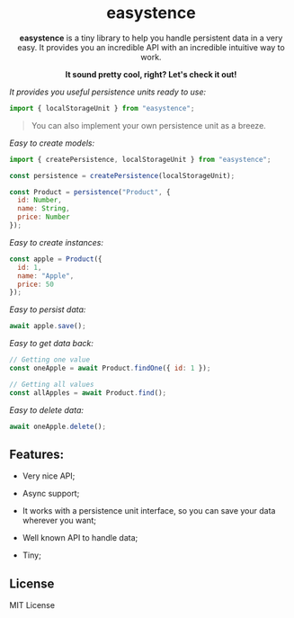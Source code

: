 <h1 align="center">easystence</h1>

<p align="center">
  <b>easystence</b> is a tiny library to help you handle persistent data in a
  very easy. It provides you an incredible API with an incredible intuitive way
  to work.
</p>

<p align="center">
  <b>It sound pretty cool, right? Let's check it out!</b>
</p>

_It provides you useful persistence units ready to use:_

```javascript
import { localStorageUnit } from "easystence";
```

> You can also implement your own persistence unit as a breeze.

_Easy to create models:_

```javascript
import { createPersistence, localStorageUnit } from "easystence";

const persistence = createPersistence(localStorageUnit);

const Product = persistence("Product", {
  id: Number,
  name: String,
  price: Number
});
```

_Easy to create instances:_

```javascript
const apple = Product({
  id: 1,
  name: "Apple",
  price: 50
});
```

_Easy to persist data:_

```javascript
await apple.save();
```

_Easy to get data back:_

```javascript
// Getting one value
const oneApple = await Product.findOne({ id: 1 });

// Getting all values
const allApples = await Product.find();
```

_Easy to delete data:_

```javascript
await oneApple.delete();
```

## Features:

- Very nice API;

- Async support;

- It works with a persistence unit interface, so you can save your data wherever
  you want;

- Well known API to handle data;

- Tiny;

## License

MIT License
